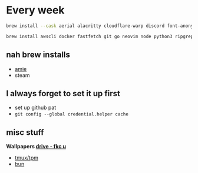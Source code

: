 # Every week

```bash
brew install --cask aerial alacritty cloudflare-warp discord font-anonymous-pro font-hack-nerd-font font-meslo-lg-nerd-font google-chrome httpie keka kitty linearmouse obsidian raycast spotify stats telegram
```

```bash
brew install awscli docker fastfetch git go neovim node python3 ripgrep starship tmux zsh-syntax-highlighting
```

## nah brew installs

- [amie](amie.so)
- steam

## I always forget to set it up first

- set up github pat
- `git config --global credential.helper cache`

## misc stuff

**Wallpapers [drive - fkc u](https://drive.google.com/drive/folders/1Bdx17wD76t5JKWm4U7bPDri1SqV-SeSj?usp=drive_link)**

- [tmux/tpm](https://github.com/tmux-plugins/tpm)
- [bun](https://bun.sh/docs/installation)
